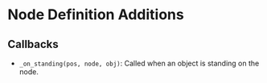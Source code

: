 # Node Definition Additions

## Callbacks
* `_on_standing(pos, node, obj)`: Called when an object is standing on the node.
